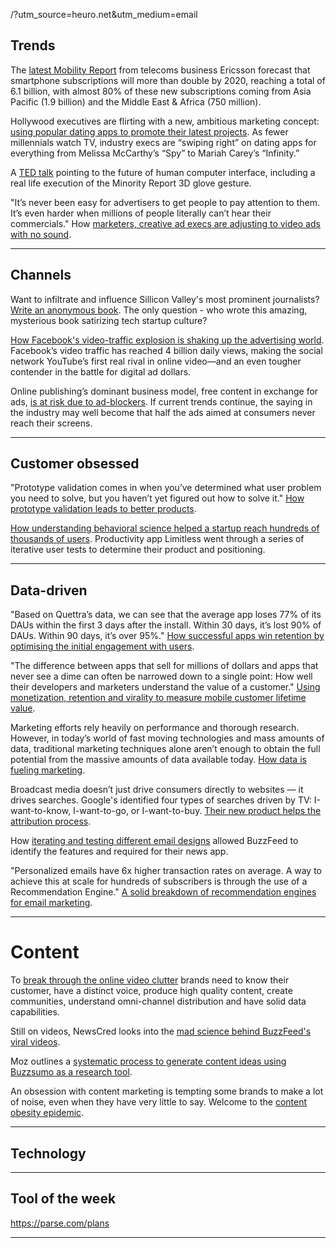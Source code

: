 /?utm_source=heuro.net&utm_medium=email

## Trends

The [latest Mobility Report][mobility-report] from telecoms business Ericsson forecast that smartphone subscriptions will more than double by 2020, reaching a total of 6.1 billion, with almost 80% of these new subscriptions coming from Asia Pacific (1.9 billion) and the Middle East & Africa (750 million).

[mobility-report]:http://www.ericsson.com/news/1925907/?utm_source=heuro.net&utm_medium=email

Hollywood executives are flirting with a new, ambitious marketing concept: [using popular dating apps to promote their latest projects][hollywood-tinder]. As fewer millennials watch TV, industry execs are “swiping right” on dating apps for everything from Melissa McCarthy’s “Spy” to Mariah Carey’s “Infinity.”

[hollywood-tinder]:http://www.thewrap.com/hollywood-swipes-right-for-tinder-grindr-to-market-movies-tv-and-music/?utm_source=heuro.net&utm_medium=email

A [TED talk][ted] pointing to the future of human computer interface, including a real life execution of the Minority Report 3D glove gesture.

[ted]:http://www.ted.com/talks/john_underkoffler_drive_3d_data_with_a_gesture?

"It’s never been easy for advertisers to get people to pay attention to them. It’s even harder when millions of people literally can’t hear their commercials." How [marketers, creative ad execs are adjusting to video ads with no sound][nosound].

[nosound]:http://blogs.wsj.com/cmo/2015/06/08/marketers-creative-ad-execs-adjust-to-video-ads-with-no-sound/?utm_source=heuro.net&utm_medium=email

***

## Channels

Want to infiltrate and influence Sillicon Valley's most prominent journalists? [Write an anonymous book][book]. The only question - who wrote this amazing, mysterious book satirizing tech startup culture?

[book]:http://fusion.net/story/146648/who-wrote-this-amazing-mysterious-book-satirizing-tech-startup-culture/?utm_source=heuro.net&utm_medium=email

[How Facebook's video-traffic explosion is shaking up the advertising world][fb-traffic]. Facebook’s video traffic has reached 4 billion daily views, making the social network YouTube’s first real rival in online video—and an even tougher contender in the battle for digital ad dollars.

[fb-traffic]: http://fortune.com/2015/06/03/facebook-video-traffic/?utm_source=heuro.net&utm_medium=email

Online publishing’s dominant business model, free content in exchange for ads, [is at risk due to ad-blockers][adblock]. If current trends continue, the saying in the industry may well become that half the ads aimed at consumers never reach their screens. 

[adblock]:http://www.economist.com/news/business/21653644-internet-users-are-increasingly-blocking-ads-including-their-mobiles-block-shock/?utm_source=heuro.net&utm_medium=email

***

## Customer obsessed

"Prototype validation comes in when you’ve determined what user problem you need to solve, but you haven’t yet figured out how to solve it." [How prototype validation leads to better products][prototypes].

[prototypes]: http://blog.invisionapp.com/building-better-products-through-prototype-validation/?utm_source=heuro.net&utm_medium=email

[How understanding behavioral science helped a startup reach hundreds of thousands of users][limitless]. Productivity app Limitless went through a series of iterative user tests to determine their product and positioning.

[limitless]:https://medium.com/startup-lesson-learned/how-understanding-behavioral-science-helped-a-startup-reach-hundreds-of-thousands-of-users-f788ed44b206/?utm_source=heuro.net&utm_medium=email

***

## Data-driven

"Based on Quettra’s data, we can see that the average app loses 77% of its DAUs within the first 3 days after the install. Within 30 days, it’s lost 90% of DAUs. Within 90 days, it’s over 95%." [How successful apps win retention by optimising the initial engagement with users][apploss].

[apploss]:http://andrewchen.co/new-data-shows-why-losing-80-of-your-mobile-users-is-normal-and-that-the-best-apps-do-much-better/?utm_source=heuro.net&utm_medium=email

"The difference between apps that sell for millions of dollars and apps that never see a dime can often be narrowed down to a single point: How well their developers and marketers understand the value of a customer." [Using monetization, retention and virality to measure mobile customer lifetime value][mobilemeasure].

[mobilemeasure]:http://www.apptamin.stfi.re/blog/lifetime-value-mobile-customer/?utm_source=heuro.net&utm_medium=email

Marketing efforts rely heavily on performance and thorough research. However, in today’s world of fast moving technologies and mass amounts of data, traditional marketing techniques alone aren’t enough to obtain the full potential from the massive amounts of data available today. [How data is fueling marketing][datamark].

[datamark]:https://medium.com/@annaontheweb/how-data-is-fueling-marketing-3c7524e57b37/?utm_source=heuro.net&utm_medium=email

Broadcast media doesn’t just drive consumers directly to websites — it drives searches. Google's identified four types of searches driven by TV:  I-want-to-know, I-want-to-go, or I-want-to-buy. [Their new product helps the attribution process][googletv].

[googletv]: http://analytics.blogspot.com.au/2015/04/introducing-search-response-and-airings.html?utm_source=heuro.net&utm_medium=email

How [iterating and testing different email designs][buzznews] allowed BuzzFeed to identify the features and required for their news app.

[buzznews]:http://www.buzzfeed.com/millietran/minimum-delightful-to-maximum-impact-what-testing-via-email#.mi1ZY4NMrq/?utm_source=heuro.net&utm_medium=email

"Personalized emails have 6x higher transaction rates on average. A way to achieve this at scale for hundreds of subscribers is through the use of a Recommendation Engine." [A solid breakdown of recommendation engines for email marketing][emailrec].

[emailrec]:http://www.emailvendorselection.com/recommendation-engines-for-email-marketing/?utm_source=heuro.net&utm_medium=email

***

# Content

To [break through the online video clutter][onelinevidclutter] brands need to know their customer, have a distinct voice, produce high quality content, create communities, understand omni-channel distribution and have solid data capabilities.

[onelinevidclutter]:http://greycroft.com/how-to-break-through-online-video-clutter/

Still on videos, NewsCred looks into the [mad science behind BuzzFeed's viral videos][buzzfeedvid].

[buzzfeedvid]:http://blog.newscred.com/article/ze-frank-the-mad-science-behind-buzzfeeds-viral-videos/0b8df010dec55f87b2e0c26e6893f6ae

Moz outlines a [systematic process to generate content ideas using Buzzsumo as a research tool][mozbuzz].

[mozbuzz]:https://moz.com/blog/generate-content-ideas-using-buzzsumo-and-apis

An obsession with content marketing is tempting some brands to make a lot of noise, even when they have very little to say. Welcome to the [content obesity epidemic][content-obesity].

[content-obesity]:http://www.brandrepublic.com/article/1348565/bad-strategy-creating-content-obesity-epidemic

***

## Technology

***

## Tool of the week

https://parse.com/plans

***